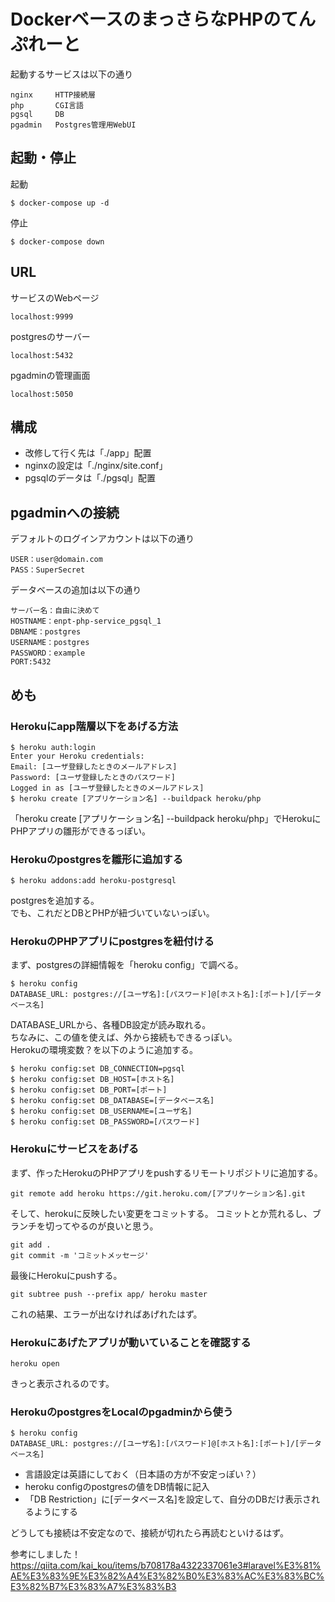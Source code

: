 # DockerベースのまっさらなPHPのてんぷれーと

起動するサービスは以下の通り
```
nginx     HTTP接続層
php       CGI言語
pgsql     DB
pgadmin   Postgres管理用WebUI
```

## 起動・停止

起動
```
$ docker-compose up -d
```
停止
```
$ docker-compose down
```

## URL

サービスのWebページ  
```
localhost:9999
```
postgresのサーバー
```
localhost:5432
```
pgadminの管理画面
```
localhost:5050
```


## 構成
* 改修して行く先は「./app」配置
* nginxの設定は「./nginx/site.conf」
* pgsqlのデータは「./pgsql」配置


## pgadminへの接続
デフォルトのログインアカウントは以下の通り
```
USER：user@domain.com
PASS：SuperSecret
```

データベースの追加は以下の通り
```
サーバー名：自由に決めて
HOSTNAME：enpt-php-service_pgsql_1
DBNAME：postgres
USERNAME：postgres
PASSWORD：example
PORT:5432
```

## めも

### Herokuにapp階層以下をあげる方法

```
$ heroku auth:login
Enter your Heroku credentials:
Email: [ユーザ登録したときのメールアドレス]
Password: [ユーザ登録したときのパスワード]
Logged in as [ユーザ登録したときのメールアドレス]
$ heroku create [アプリケーション名] --buildpack heroku/php
```
「heroku create [アプリケーション名] --buildpack heroku/php」でHerokuにPHPアプリの雛形ができるっぽい。

### Herokuのpostgresを雛形に追加する

```
$ heroku addons:add heroku-postgresql
```
postgresを追加する。  
でも、これだとDBとPHPが紐づいていないっぽい。

### HerokuのPHPアプリにpostgresを紐付ける
まず、postgresの詳細情報を「heroku config」で調べる。
```
$ heroku config
DATABASE_URL: postgres://[ユーザ名]:[パスワード]@[ホスト名]:[ポート]/[データベース名]
```
DATABASE_URLから、各種DB設定が読み取れる。  
ちなみに、この値を使えば、外から接続もできるっぽい。  
Herokuの環境変数？を以下のように追加する。

```
$ heroku config:set DB_CONNECTION=pgsql
$ heroku config:set DB_HOST=[ホスト名]
$ heroku config:set DB_PORT=[ポート]
$ heroku config:set DB_DATABASE=[データベース名]
$ heroku config:set DB_USERNAME=[ユーザ名]
$ heroku config:set DB_PASSWORD=[パスワード]
```

### Herokuにサービスをあげる

まず、作ったHerokuのPHPアプリをpushするリモートリポジトリに追加する。
```
git remote add heroku https://git.heroku.com/[アプリケーション名].git
```
そして、herokuに反映したい変更をコミットする。
コミットとか荒れるし、ブランチを切ってやるのが良いと思う。
```
git add .
git commit -m 'コミットメッセージ'
```
最後にHerokuにpushする。
```
git subtree push --prefix app/ heroku master
```
これの結果、エラーが出なければあげれたはず。


### Herokuにあげたアプリが動いていることを確認する

```
heroku open
```
きっと表示されるのです。


### HerokuのpostgresをLocalのpgadminから使う
```
$ heroku config
DATABASE_URL: postgres://[ユーザ名]:[パスワード]@[ホスト名]:[ポート]/[データベース名]
```
- 言語設定は英語にしておく（日本語の方が不安定っぽい？）
- heroku configのpostgresの値をDB情報に記入
- 「DB Restriction」に[データベース名]を設定して、自分のDBだけ表示されるようにする  

どうしても接続は不安定なので、接続が切れたら再読むといけるはず。


参考にしました！  
https://qiita.com/kai_kou/items/b708178a4322337061e3#laravel%E3%81%AE%E3%83%9E%E3%82%A4%E3%82%B0%E3%83%AC%E3%83%BC%E3%82%B7%E3%83%A7%E3%83%B3

